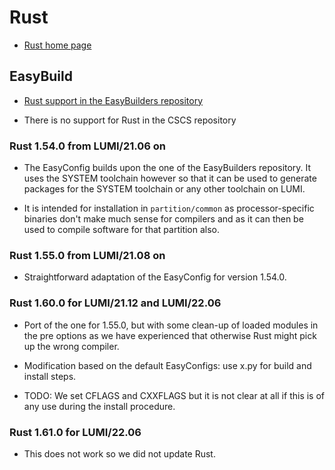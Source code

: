 # Rust

  * [Rust home page](https://www.rust-lang.org)


## EasyBuild

  * [Rust support in the EasyBuilders repository](https://github.com/easybuilders/easybuild-easyconfigs/tree/develop/easybuild/easyconfigs/r/Rust)

  * There is no support for Rust in the CSCS repository


### Rust 1.54.0 from LUMI/21.06 on

  * The EasyConfig builds upon the one of the EasyBuilders repository. It uses
    the SYSTEM toolchain however so that it can be used to generate packages
    for the SYSTEM toolchain or any other toolchain on LUMI.

  * It is intended for installation in ``partition/common`` as processor-specific
    binaries don't make much sense for compilers and as it can then be used to
    compile software for that partition also.

### Rust 1.55.0 from LUMI/21.08 on

  * Straightforward adaptation of the EasyConfig for version 1.54.0.

### Rust 1.60.0 for LUMI/21.12 and LUMI/22.06

  * Port of the one for 1.55.0, but with some clean-up of loaded modules in the pre
    options as we have experienced that otherwise Rust might pick up the wrong 
    compiler.
    
  * Modification based on the default EasyConfigs: use x.py for build and install 
    steps.
    
  * TODO: We set CFLAGS and CXXFLAGS but it is not clear at all if this is of any 
    use during the install procedure.

### Rust 1.61.0 for LUMI/22.06

  * This does not work so we did not update Rust.
